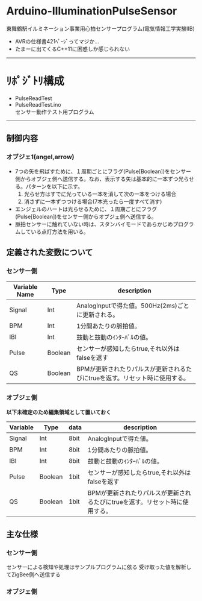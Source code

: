 # Arduino-IlluminationPulseSensor
東舞鶴駅イルミネーション事業用心拍センサープログラム(電気情報工学実験ⅡB)

* AVRの仕様書421ﾍﾟｰｼﾞってマジか…
* たまーに出てくるC++11に困惑しか感じられない

---

# ﾘﾎﾟｼﾞﾄﾘ構成  
* PulseReadTest  
 * PulseReadTest.ino  
 センサー動作テスト用プログラム

---

## 制御内容
### オブジェ1(angel,arrow)
* 7つの矢を飛ばすために、１周期ごとにフラグ(Pulse[Boolean])をセンサー側からオブジェ側へ送信する。なお、表示する矢は基本的に一本ずつ光らせる。パターンを以下に示す。
  1. 光らせ方はすでに光っている一本を消して次の一本をつける場合
  2. 消さずに一本ずつつける場合(7本光ったら一度すべて消す)
* エンジェルのハートは光らせるために、１周期ごとにフラグ(Pulse[Boolean])をセンサー側からオブジェ側へ送信する。
* 脈拍センサーに触れていない時は、スタンバイモードであらかじめプログラムしている点灯方法を用いる。

## 定義された変数について
### センサー側

Variable Name   | Type    |  description
----------------|---------|-----------------------
Signal          | Int     | AnalogInputで得た値。500Hz(2ms)ごとに更新される。
BPM             | Int     | 1分間あたりの脈拍値。
IBI             | Int     | 鼓動と鼓動のｲﾝﾀｰﾊﾞﾙの値。
Pulse           | Boolean | センサーが感知したらtrue,それ以外はfalseを返す
QS              | Boolean | BPMが更新されたりパルスが更新されるたびにtrueを返す。リセット時に使用する。

### オブジェ側  
**以下未確定のため編集領域として置いておく**  

Variable| Type    | data | description
--------|---------|------|-----------------------
Signal  | Int     | 8bit | AnalogInputで得た値。
BPM     | Int     | 8bit | 1分間あたりの脈拍値。
IBI     | Int     | 8bit | 鼓動と鼓動のｲﾝﾀｰﾊﾞﾙの値。
Pulse   | Boolean | 1bit | センサーが感知したらtrue,それ以外はfalseを返す
QS      | Boolean | 1bit | BPMが更新されたりパルスが更新されるたびにtrueを返す。リセット時に使用する。

## 主な仕様
### センサー側  
センサーによる検知や処理はサンプルプログラムに依る
受け取った値を解析してZigBee側へ送信する

### オブジェ側
